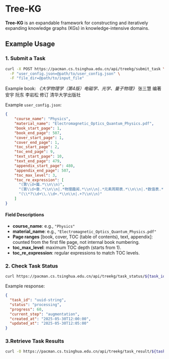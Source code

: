 # Tree-KG

**Tree-KG** is an expandable framework for constructing and iteratively expanding knowledge graphs (KGs) in knowledge-intensive domains.

## Example Usage

### 1. Submit a Task

```bash
curl -X POST https://pacman.cs.tsinghua.edu.cn/api/treekg/submit_task \
  -F "user_config.json=@path/to/user_config.json" \
  -F "file_dir=@path/to/input_file"
````

Example book:
*《大学物理学（第4版）电磁学、光学、量子物理》*
张三慧 编著 安宇 阮东 李岩松 修订
清华大学出版社

Example `user_config.json`:

```json
{
    "course_name": "Physics",
    "material_name": "Electromagnetic_Optics_Quantum_Physics.pdf",
    "book_start_page": 1,
    "book_end_page": 507,
    "cover_start_page": 1,
    "cover_end_page": 1,
    "toc_start_page": 2,
    "toc_end_page": 9,
    "text_start_page": 10,
    "text_end_page": 479,
    "appendix_start_page": 480,
    "appendix_end_page": 507,
    "toc_max_level": 3,
    "toc_re_expression": [
      "(第\\d+篇.*\\n\\n)",
      "(第\\d+章.*\\n\\n|.*物理趣闻.*\\n\\n|.*元素周期表.*\\n\\n|.*数值表.*\\n\\n|.*部分习题答案.*\\n\\n|.*索引.*\\n\\n)",
      "(\\*?\\d+\\.\\d+.*\\n\\n|.+?\\n\\n)"
    ]
}
```

#### Field Descriptions

* **course\_name**: e.g., `"Physics"`
* **material\_name**: e.g., `"Electromagnetic_Optics_Quantum_Physics.pdf"`
* **Page ranges** [book, cover, TOC (table of contents), text, appendix]: counted from the first file page, not internal book numbering.
* **toc\_max\_level**: maximum TOC depth (starts from 1).
* **toc\_re\_expression**: regular expressions to match TOC levels.


### 2. Check Task Status

```bash
curl https://pacman.cs.tsinghua.edu.cn/api/treekg/task_status/${task_id}
```

Example response:

```json
{
  "task_id": "uuid-string",
  "status": "processing",
  "progress": 60,
  "current_step": "augmentation",
  "created_at": "2025-05-30T12:00:00",
  "updated_at": "2025-05-30T12:05:00"
}
```

### 3.Retrieve Task Results

```bash
curl -O https://pacman.cs.tsinghua.edu.cn/api/treekg/task_result/${task_id}
```